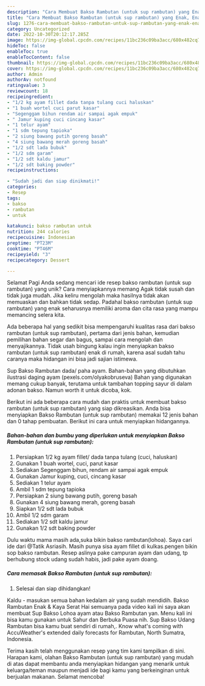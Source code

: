 ```yaml
---
description: "Cara Membuat Bakso Rambutan (untuk sup rambutan) yang Enak, Enak"
title: "Cara Membuat Bakso Rambutan (untuk sup rambutan) yang Enak, Enak"
slug: 1276-cara-membuat-bakso-rambutan-untuk-sup-rambutan-yang-enak-enak
category: Uncategorized
date: 2022-10-30T20:12:17.285Z
image: https://img-global.cpcdn.com/recipes/11bc236c09ba3acc/680x482cq70/bakso-rambutan-untuk-sup-rambutan-foto-resep-utama.jpg
hideToc: false
enableToc: true
enableTocContent: false
thumbnail: https://img-global.cpcdn.com/recipes/11bc236c09ba3acc/680x482cq70/bakso-rambutan-untuk-sup-rambutan-foto-resep-utama.jpg
cover: https://img-global.cpcdn.com/recipes/11bc236c09ba3acc/680x482cq70/bakso-rambutan-untuk-sup-rambutan-foto-resep-utama.jpg
author: Admin
authorAv: notfound
ratingvalue: 3
reviewcount: 18
recipeingredient:
- "1/2 kg ayam fillet dada tanpa tulang cuci haluskan"
- "1 buah wortel cuci parut kasar"
- "Segenggam bihun rendam air sampai agak empuk"
- " Jamur kuping cuci cincang kasar"
- "1 telur ayam"
- "1 sdm tepung tapioka"
- "2 siung bawang putih goreng basah"
- "4 siung bawang merah goreng basah"
- "1/2 sdt lada bubuk"
- "1/2 sdm garam"
- "1/2 sdt kaldu jamur"
- "1/2 sdt baking powder"
recipeinstructions:

- "Sudah jadi dan siap dinikmati!"
categories:
- Resep
tags:
- bakso
- rambutan
- untuk

katakunci: bakso rambutan untuk 
nutrition: 244 calories
recipecuisine: Indonesian
preptime: "PT23M"
cooktime: "PT46M"
recipeyield: "3"
recipecategory: Dessert

---
```



Selamat Pagi Anda sedang mencari ide resep bakso rambutan (untuk sup rambutan) yang unik? Cara menyiapkannya memang Agak tidak susah dan tidak juga mudah. Jika keliru mengolah maka hasilnya tidak akan memuaskan dan bahkan tidak sedap. Padahal bakso rambutan (untuk sup rambutan) yang enak seharusnya memiliki aroma dan cita rasa yang mampu memancing selera kita.


Ada beberapa hal yang sedikit bisa mempengaruhi kualitas rasa dari bakso rambutan (untuk sup rambutan), pertama dari jenis bahan, kemudian pemilihan bahan segar dan bagus, sampai cara mengolah dan menyajikannya. Tidak usah bingung kalau ingin menyiapkan bakso rambutan (untuk sup rambutan) enak di rumah, karena asal sudah tahu caranya maka hidangan ini bisa jadi sajian istimewa.

Sup Bakso Rambutan dada/ paha ayam. Bahan-bahan yang dibutuhkan ilustrasi daging ayam (pexels.com/olyakobruseva) Bahan yang digunakan memang cukup banyak, terutama untuk tambahan topping sayur di dalam adonan bakso. Namun worth it untuk dicoba, kok.


Berikut ini ada beberapa cara mudah dan praktis untuk membuat bakso rambutan (untuk sup rambutan) yang siap dikreasikan. Anda bisa menyiapkan Bakso Rambutan (untuk sup rambutan) memakai 12 jenis bahan dan 0 tahap pembuatan. Berikut ini cara untuk menyiapkan hidangannya.

<!--inarticleads1-->

##### Bahan-bahan dan bumbu yang diperlukan untuk menyiapkan Bakso Rambutan (untuk sup rambutan):

1. Persiapkan 1/2 kg ayam fillet/ dada tanpa tulang (cuci, haluskan)
1. Gunakan 1 buah wortel, cuci, parut kasar
1. Sediakan Segenggam bihun, rendam air sampai agak empuk
1. Gunakan  Jamur kuping, cuci, cincang kasar
1. Sediakan 1 telur ayam
1. Ambil 1 sdm tepung tapioka
1. Persiapkan 2 siung bawang putih, goreng basah
1. Gunakan 4 siung bawang merah, goreng basah
1. Siapkan 1/2 sdt lada bubuk
1. Ambil 1/2 sdm garam
1. Sediakan 1/2 sdt kaldu jamur
1. Gunakan 1/2 sdt baking powder


Dulu waktu mama masih ada,suka bikin bakso rambutan(lohoa). Saya cari ide dari @Tatik Asriasih. Masih punya sisa ayam fillet di kulkas.pengen bikin sop bakso rambutan. Resep aslinya pake campuran ayam dan udang, tp berhubung stock udang sudah habis, jadi pake ayam doang. 

<!--inarticleads2-->

##### Cara memasak Bakso Rambutan (untuk sup rambutan):


1. Selesai dan siap dihidangkan!

Kaldu - masukan semua bahan kedalam air yang sudah mendidih. Bakso Rambutan Enak &amp; Kaya Serat Hai semuanya pada video kali ini saya akan membuat Sup Bakso Lohoa ayam atau Bakso Rambutan yan. Menu kali ini bisa kamu gunakan untuk Sahur dan Berbuka Puasa nih. Sup Bakso Udang Rambutan bisa kamu buat sendiri di rumah,. Know what&#39;s coming with AccuWeather&#39;s extended daily forecasts for Rambutan, North Sumatra, Indonesia. 

Terima kasih telah menggunakan resep yang tim kami tampilkan di sini. Harapan kami, olahan Bakso Rambutan (untuk sup rambutan) yang mudah di atas dapat membantu anda menyiapkan hidangan yang menarik untuk keluarga/teman maupun menjadi ide bagi kamu yang berkeinginan untuk berjualan makanan. Selamat mencoba!
